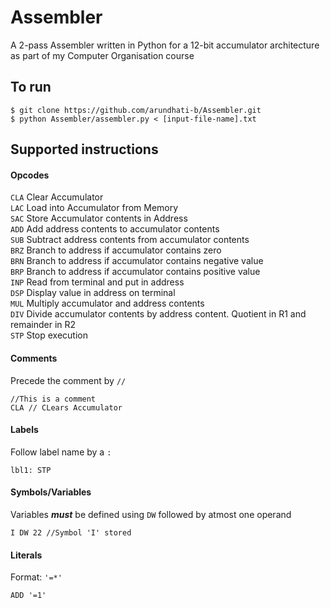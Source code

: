 # Assembler
A 2-pass Assembler written in Python for a 12-bit accumulator architecture as part of my Computer Organisation course

## To run
```
$ git clone https://github.com/arundhati-b/Assembler.git
$ python Assembler/assembler.py < [input-file-name].txt
```

## Supported instructions

#### Opcodes
`CLA` Clear Accumulator  
`LAC` Load into Accumulator from Memory  
`SAC` Store Accumulator contents in Address  
`ADD` Add address contents to accumulator contents  
`SUB` Subtract address contents from accumulator contents  
`BRZ` Branch to address if accumulator contains zero  
`BRN` Branch to address if accumulator contains negative value  
`BRP` Branch to address if accumulator contains positive value  
`INP` Read from terminal and put in address  
`DSP` Display value in address on terminal  
`MUL` Multiply accumulator and address contents  
`DIV` Divide accumulator contents by address content. Quotient in R1 and remainder in R2  
`STP` Stop execution  

#### Comments
Precede the comment by `//`
```
//This is a comment
CLA // CLears Accumulator
```

#### Labels
Follow label name by a `:`
```
lbl1: STP
```

#### Symbols/Variables
Variables ***must*** be defined using `DW` followed by atmost one operand
```
I DW 22 //Symbol 'I' stored
```

#### Literals
Format: `'=*'`
```
ADD '=1'
```

